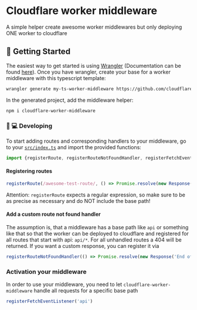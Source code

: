 # Cloudflare worker middleware 

A simple helper create awesome worker middlewares but only deploying ONE worker to cloudflare  

## 🔋 Getting Started

The easiest way to get started is using [Wrangler](https://github.com/cloudflare/wrangler) (Documentation can be found [here](https://developers.cloudflare.com/workers/tooling/wrangler/)).
Once you have wrangler, create your base for a worker middleware with this typescript template:
```bash
wrangler generate my-ts-worker-middleware https://github.com/cloudflare/worker-typescript-template
```
In the generated project, add the middleware helper:

```bash
npm i cloudflare-worker-middleware
```

### 👩 💻 Developing
To start adding routes and corresponding handlers to your middleware, go to your [`src/index.ts`](./src/index.ts) and 
import the provided functions:
```typescript
import {registerRoute, registerRouteNotFoundHandler, registerFetchEventListener} from 'cloudflare-worker-middleware';
```

#### Registering routes
```typescript
registerRoute(/awesome-test-route/, () => Promise.resolve(new Response('boom, baby!')));
```
Attention: `registerRoute` expects a regular expression, so make sure to be as precise as necessary and do NOT include the base path! 

#### Add a custom route not found handler
The assumption is, that a middleware has a base path like `api` or something like that so that the worker can be deployed
to cloudflare and registered for all routes that start with api: `api/*`. For all unhandled routes a 404 will be returned.
If you want a custom response, you can register it via 
```typescript
registerRouteNotFoundHandler(() => Promise.resolve(new Response('End of the internet', {status: 404})));
```

### Activation your middleware
In order to use your middleware, you need to let `cloudflare-worker-middleware` handle all requests for a specific base path
```Typescript
registerFetchEventListener('api')
```